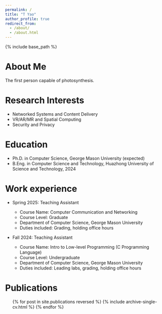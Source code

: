 ```yaml
---
permalink: /
title: "T Yao"
author_profile: true
redirect_from: 
  - /about/
  - /about.html
---
```


{% include base_path %}

About Me
======
The first person capable of photosynthesis.

Research Interests
======
* Networked Systems and Content Delivery
* VR/AR/MR and Spatial Computing
* Security and Privacy

Education
======
* Ph.D. in Computer Science, George Mason University (expected)
* B.Eng. in Computer Science and Technology, Huazhong University of Science and Technology, 2024

Work experience
======
* Spring 2025: Teaching Assistant
  * Course Name: Computer Communication and Networking
  * Course Level: Graduate
  * Department of Computer Science, George Mason University
  * Duties included: Grading, holding office hours

* Fall 2024: Teaching Assistant
  * Course Name: Intro to Low-level Programming (C Programming Language)
  * Course Level: Undergraduate
  * Department of Computer Science, George Mason University
  * Duties included: Leading labs, grading, holding office hours

Publications
======
  <ul>{% for post in site.publications reversed %}
    {% include archive-single-cv.html %}
  {% endfor %}</ul>